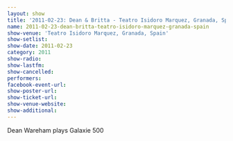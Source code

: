 ```yaml
---
layout: show
title: '2011-02-23: Dean & Britta - Teatro Isidoro Marquez, Granada, Spain'
name: 2011-02-23-dean-britta-teatro-isidoro-marquez-granada-spain
show-venue: 'Teatro Isidoro Marquez, Granada, Spain'
show-setlist: 
show-date: 2011-02-23
category: 2011
show-radio: 
show-lastfm: 
show-cancelled: 
performers: 
facebook-event-url: 
show-poster-url: 
show-ticket-url: 
show-venue-website: 
show-additional: 
---
```


Dean Wareham plays Galaxie 500